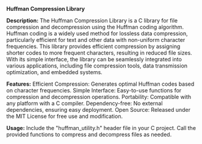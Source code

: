 **Huffman Compression Library**

**Description:**
The Huffman Compression Library is a C library for file compression and decompression using the Huffman coding algorithm. Huffman coding is a widely used method for lossless data compression, particularly efficient for text and other data with non-uniform character frequencies. This library provides efficient compression by assigning shorter codes to more frequent characters, resulting in reduced file sizes. With its simple interface, the library can be seamlessly integrated into various applications, including file compression tools, data transmission optimization, and embedded systems.

**Features:**
Efficient Compression: Generates optimal Huffman codes based on character frequencies.
Simple Interface: Easy-to-use functions for compression and decompression operations.
Portability: Compatible with any platform with a C compiler.
Dependency-free: No external dependencies, ensuring easy deployment.
Open Source: Released under the MIT License for free use and modification.

**Usage:**
Include the "huffman_utility.h" header file in your C project.
Call the provided functions to compress and decompress files as needed.
